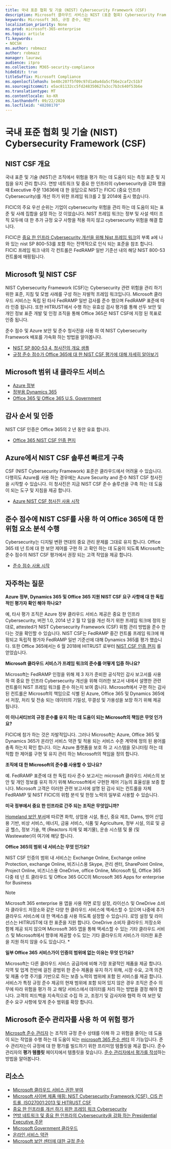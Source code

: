 ```yaml
---
title: 국내 표준 협회 및 기술 (NIST) Cybersecurity Framework (CSF)
description: Microsoft 클라우드 서비스는 NIST (표준 협회) Cybersecurity Framework (CSF)를 충족 합니다.
keywords: Microsoft 365, 규정 준수, 제안
localization_priority: None
ms.prod: microsoft-365-enterprise
ms.topic: article
f1.keywords:
- NOCSH
ms.author: robmazz
author: robmazz
manager: laurawi
audience: itpro
ms.collection: M365-security-compliance
hideEdit: true
titleSuffix: Microsoft Compliance
ms.openlocfilehash: be40c207f5f09c97d1a0a4da5cf56e2caf2c51b7
ms.sourcegitcommit: e5ac81132cc5fd248350627a3cc7b3c640f53b6e
ms.translationtype: MT
ms.contentlocale: ko-KR
ms.lasthandoff: 09/22/2020
ms.locfileid: "48208170"
---
```

# <a name="national-institute-of-standards-and-technology-nist-cybersecurity-framework-csf"></a>국내 표준 협회 및 기술 (NIST) Cybersecurity Framework (CSF)

## <a name="nist-csf-overview"></a>NIST CSF 개요

국내 표준 및 기술 (NIST)은 조직에서 위험을 평가 하는 데 도움이 되는 측정 표준 및 지침을 유지 관리 합니다. 연방 네트워크 및 중요 한 인프라의 cybersecurity을 강화 했을 때 Executive 주문 13636에 대 한 응답으로 NIST는 FICIC (중요 인프라 Cybersecurity)를 개선 하기 위한 프레임 워크를 2 월 2014에 출시 했습니다.

FICIC의 주요 우선 순위는 기업이 cybersecurity 위험을 관리 하는 데 도움이 되는 표준 및 사례 집합을 설정 하는 것 이었습니다. NIST 프레임 워크는 정부 및 사설 섹터 조직 모두에 대 한 추가 규정 요구 사항을 적용 하지 않고 cybersecurity 위험을 해결 합니다.

FICIC은 [중요 한 인프라 Cybersecurity 개선을 위해 Nist 프레임 워크](https://www.nist.gov/publications/framework-improving-critical-infrastructure-cybersecurity-version-11)의 부록 a에 나와 있는 nist SP 800-53를 포함 하는 전역적으로 인식 되는 표준을 참조 합니다. FICIC 프레임 워크 내의 각 컨트롤은 FedRAMP 일반 기준선 내의 해당 NIST 800-53 컨트롤에 매핑됩니다.

## <a name="microsoft-and-the-nist-csf"></a>Microsoft 및 NIST CSF

NIST Cybersecurity Framework (CSF)는 Cybersecurity 관련 위험을 관리 하기 위한 표준, 지침 및 모범 사례를 구성 하는 자발적 프레임 워크입니다. Microsoft 클라우드 서비스는 독립 된 타사 FedRAMP 일반 감사를 준수 했으며 FedRAMP 표준에 따라 인증 됩니다. 또한 HITRUST에서 수행 하는 유효성 검사 평가를 통해 선두 보안 및 개인 정보 표준 개발 및 인정 조직을 통해 Office 365은 NIST CSF에 지정 된 목표로 인증 됩니다.

준수 점수 및 Azure 보안 및 준수 청사진을 사용 하 여 NIST Cybersecurity Framework 배포를 가속화 하는 방법을 알아봅니다.

- [NIST SP 800-53 4, 청사진의 개요 샘플](https://docs.microsoft.com/azure/governance/blueprints/samples/nist-sp-800-53-rev4/)
- [규정 준수 점수가 Office 365에 대 한 NIST CSF 평가에 대해 자세히 알아보기](https://techcommunity.microsoft.com/t5/Security-Privacy-and-Compliance/New-NIST-CSF-and-CSA-CCM-assessments-available-in-Compliance/ba-p/218554)

## <a name="microsoft-in-scope-cloud-services"></a>Microsoft 범위 내 클라우드 서비스

- [Azure 정부](https://aka.ms/AzureCompliance)
- [정부용 Dynamics 365](https://aka.ms/d365-compliance-list)
- [Office 365 및 Office 365 U.S. Government](https://go.microsoft.com/fwlink/p/?LinkID=2077751)

## <a name="audit-cycle-and-certification"></a>감사 순서 및 인증

NIST CSF 인증은 Office 365의 2 년 동안 유효 합니다.

- [Office 365 NIST CSF 인증 편지](https://aka.ms/O365NISTCSFcertification)

## <a name="quickly-build-nist-csf-solutions-on-azure"></a>Azure에서 NIST CSF 솔루션 빠르게 구축

CSF (NIST Cybersecurity Framework) 표준은 클라우드에서 어려울 수 있습니다. 다행히도 Azure를 사용 하는 경우에는 Azure Security and 준수 NIST CSF 청사진을 시작할 수 있습니다. 이 청사진은 지금 NIST CSF 준수 솔루션을 구축 하는 데 도움이 되는 도구 및 지침을 제공 합니다.

- [Azure NIST CSF 청사진 사용 시작](https://aka.ms/Azure-Blueprint-DoD-NIST)

## <a name="perform-risk-assessment-on-office-365-using-nist-csf-in-compliance-score"></a>준수 점수에 NIST CSF를 사용 하 여 Office 365에 대 한 위험 요소 분석 수행

Cybersecurity는 디지털 변환 연대의 중요 관리 문제를 그대로 유지 합니다. Office 365 테 넌 트에 대 한 보안 제어를 구현 하 고 확인 하는 데 도움이 되도록 Microsoft는 준수 점수의 NIST CSF 평가에서 권장 되는 고객 작업을 제공 합니다.

- [준수 점수 사용 시작](compliance-score.md)

## <a name="frequently-asked-questions"></a>자주하는 질문

**Azure 정부, Dynamics 365 및 Office 365 지원 NIST CSF 요구 사항에 대 한 독립적인 평가자 확인 해야 하나요?**

예, 타사 평가 조직은 Azure 정부 클라우드 서비스 제공은 중요 한 인프라 Cybersecurity, 버전 1.0, 2014 년 2 월 12 일을 개선 하기 위한 프레임 워크에 정의 된 대로, attested가 NIST Cybersecurity Framework (CSF) 위험 관리 방법을 준수 한다는 것을 확인할 수 있습니다. NIST CSF는 FedRAMP 중간 컨트롤 프레임 워크에 매핑되고 독립적 평가자 FedRAMP 일반 기준선에 대해 Dynamics 365를 평가 했습니다. 또한 Office 365에서는 6 월 2018에 HITRUST 로부터 [NIST CSF 인증 편지](https://aka.ms/O365NISTCSFcertification) 를 얻었습니다.

**Microsoft 클라우드 서비스가 프레임 워크의 준수를 어떻게 입증 하나요?**

Microsoft는 FedRAMP 인정을 위해 제 3 자가 준비한 공식적인 감사 보고서를 사용 하 여 중요 한 인프라 Cybersecurity 개선을 위해 이러한 보고서 내에서 설명한 관련 컨트롤이 NIST 프레임 워크를 준수 하는지 보여 줍니다. Microsoft에서 구현 하는 감사 된 컨트롤은 Microsoft의 책임으로 식별 된 Azure, Office 365 및 Dynamics 365에서 저장, 처리 및 전송 되는 데이터의 기밀성, 무결성 및 가용성을 보장 하기 위해 제공 됩니다.

**이 이니셔티브의 규정 준수를 유지 하는 데 도움이 되는 Microsoft의 책임은 무엇 인가요?**

FICIC에 참가 하는 것은 자발적입니다. 그러나 Microsoft는 Azure, Office 365 및 Dynamics 365가 온라인 서비스 약관 및 적용 되는 서비스 수준 계약에 정의 된 용어를 충족 하는지 확인 합니다. 이는 Azure 플랫폼을 보호 하 고 시스템을 모니터링 하는 데 적합 한 제어를 구현 및 유지 관리 하는 Microsoft의 책임을 정의 합니다.

**조직에 대 한 Microsoft의 준수를 사용할 수 있나요?**

예. FedRAMP 표준에 대 한 독립 타사 준수 보고서는 microsoft 클라우드 서비스의 보안 및 개인 정보를 유지 하기 위해 Microsoft에서 구현한 제어 기능의 효율성을 보증 합니다. Microsoft 고객은 이러한 관련 보고서에 설명 된 감사 되는 컨트롤을 자체 FedRAMP 및 NIST FICIC의 위험 분석 및 한정 노력의 일부로 사용할 수 있습니다.

**미국 정부에서 중요 한 인프라로 간주 되는 조직은 무엇입니까?**

[Homeland 보안 부서](https://www.dhs.gov/critical-infrastructure-sectors)에 따르면 화학, 상업용 시설, 통신, 중요 제조, Dams, 방어 산업용 기반, 비상 서비스, 에너지, 금융 서비스, 식품 및 Agriculture, 정부 시설, 의료 및 공공 헬스, 정보 기술, 핵 (Reactors 자재 및 폐기물), 운송 시스템 및 물 (및 Wastewater)이 여기에 해당 합니다.

**Office 365의 범위 내 서비스는 무엇 인가요?**

NIST CSF 인증의 범위 내 서비스는 Exchange Online, Exchange online Protection, exchange Online, 비즈니스용 Skype, 관리 센터, SharePoint Online, Project Online, 비즈니스용 OneDrive, office Online, Microsoft 팀, Office 365 다중 테 넌 트 클라우드 및 Office 365 GCC의 Microsoft 365 Apps for enterprise for Business

> [!NOTE]
> Microsoft 365 enterprise 용 앱을 사용 하면 로밍 설정, 라이선스 및 OneDrive 소비자 클라우드 저장소와 같은 다양 한 클라우드 서비스에 액세스할 수 있으며 나중에 추가 클라우드 서비스에 대 한 액세스를 사용 하도록 설정할 수 있습니다. 로밍 설정 및 라이선스는 HITRUST에 대 한 표준을 지원 합니다. OneDrive 소비자 클라우드 저장소와 함께 제공 되지 않으며 Microsoft 365 앱을 통해 액세스할 수 있는 기타 클라우드 서비스 및 Microsoft에서 향후에 제공할 수도 있는 기타 클라우드의 서비스가 이러한 표준을 지원 하지 않을 수도 있습니다. *

**일부 Office 365 서비스가이 인증의 범위에 없는 이유는 무엇 인가요?**

Microsoft는 다른 클라우드 서비스 공급자에 비해 가장 포괄적인 제품을 제공 합니다. 지역 및 업계 전반에 걸친 광범위 한 준수 제품을 유지 하기 위해, 시장 수요, 고객 의견 및 제품 수명 주기를 기반으로 하는 보증 노력의 범위에 포함 된 서비스를 제공 합니다. 서비스가 특정 규정 준수 제공의 현재 범위에 포함 되어 있지 않은 경우 조직은 준수 의무에 따라 위험을 평가 하 고 해당 서비스에서 데이터를 처리 하는 방법을 결정 해야 합니다. 고객의 피드백을 지속적으로 수집 하 고, 조정기 및 감사자와 협력 하 여 보안 및 준수 요구 사항에 맞게 준수 범위를 확장 합니다.

## <a name="use-microsoft-compliance-manager-to-assess-your-risk"></a>Microsoft 준수 관리자를 사용 하 여 위험 평가

[Microsoft 준수 관리자](compliance-manager.md) 는 조직의 규정 준수 상태를 이해 하 고 위험을 줄이는 데 도움이 되는 작업을 수행 하는 데 도움이 되는 [microsoft 365 준수 센터](microsoft-365-compliance-center.md) 의 기능입니다. 준수 관리자는이 규정에 대 한 평가를 빌드하기 위한 프리미엄 템플릿을 제공 합니다. 준수 관리자의 **평가 템플릿** 페이지에서 템플릿을 찾습니다. [준수 관리자에서 평가를 작성](compliance-manager-assessments.md)하는 방법을 알아봅니다.

## <a name="resources"></a>리소스

- [Microsoft 클라우드 서비스 권한 부여](https://marketplace.fedramp.gov/index.html#/products?status=Compliant&sort=productName)
- [Microsoft 사이버 제품 매핑: NIST Cybersecurity Framework (CSF), CIS 컨트롤, ISO27001:2013 및 HITRUST CSF](https://go.microsoft.com/fwlink/p/?linkid=2074025)
- [중요 한 인프라를 개선 하기 위한 프레임 워크 Cybersecurity](https://www.nist.gov/publications/framework-improving-critical-infrastructure-cybersecurity-version-11)
- [연방 네트워크 및 중요 한 인프라의 Cybersecurity을 강화 하는 Presidential Executive 주문](https://www.whitehouse.gov/the-press-office/2017/05/11/presidential-executive-order-strengthening-cybersecurity-federal)
- [Microsoft Government 클라우드](https://go.microsoft.com/fwlink/p/?linkid=2087246)
- [온라인 서비스 약관](https://www.microsoftvolumelicensing.com/DocumentSearch.aspx?Mode=3&DocumentTypeId=31)
- [Microsoft 보안 센터에 대한 규정 준수](https://www.microsoft.com/trust-center/compliance/compliance-overview)
